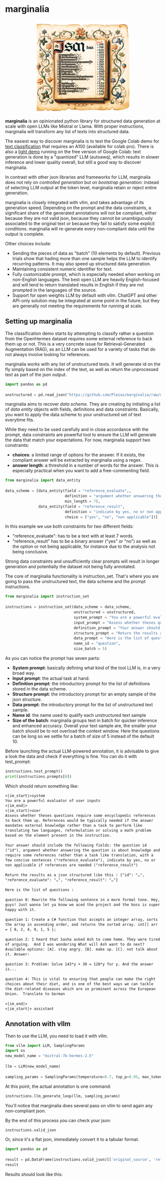 # marginalia

<p align="center">
<img src="https://raw.githubusercontent.com/Pleias/marginalia/main/notebook/marginalia_logo.jpg" alt="marginalia logo" width="300"/>
</p>

**marginalia** is an opinionated python library for structured data generation at scale with open LLMs like Mistral or Llama. With proper instructions, marginalia will transform any list of texts into structured data.

The easiest way to discover marginalia is to test the Google Colab demo for [text classification](https://colab.research.google.com/drive/1dMcldrZtootOyRmC_Ug5552iy9T4e-0c?usp=sharing) that requires an A100 (available for colab pro). There is also a [light demo](https://colab.research.google.com/drive/1_ah2DwAYThfgu3C8HlCimAhbkM59Am3F?usp=sharing) running on the free version of Google Colab: text generation is done by a "quantized" LLM (autoawq), which results in slower inference and lower quality overall, but still a good way to discover marginalia.

In contrast with other json libraries and frameworks for LLM, marginalia does not rely on *controlled generation* but on *bootstrap generation*: instead of selecting LLM output at the token level, marginalia retain or reject entire generation.

marginalia is closely integrated with vllm, and takes advantage of its generation speed. Depending on the prompt and the data constraints, a significant share of the generated annotations will not be compliant, either because they are not valid json, because they cannot be unambiguously associated to the original text or because they fail to satisfy some explicit conditions. marginalia will re-generate every non-compliant data until the output is complete.

Other choices include:
* Sending the pieces of data as "batch" (10 elements by default). Previous trials show that hading more than one sample helps the LLM to identify recurring patterns. It may also speed up structured data generation.
* Maintaining consistent numeric identifier for text.
* Fully customizable prompt, which is especially needed when working on non-English languages. The best open LLM are heavily English-focused and will tend to return translated results in English if they are not prompted in the languages of the source.
* Support for open weights LLM by default with vllm. ChatGPT and other API-only solution may be integrated at some point in the future, but they are generally not meeting the requirements for running at scale.

## Setting up marginalia

The classification demo starts by attempting to classify rather a question from the OpenHermes dataset requires some external reference to back them up or not. This is a very concrete issue for Retrieval-Generated Augmentation (RAG), as an LLM can be used for a variety of tasks that do not always involve looking for references.

marginalia works with any list of unstructured texts. It will generate id on the fly simply based on the index of the text, as well as return the unprocessed text as part of the json output. 

```python
import pandas as pd

unstructured = pd.read_json("https://github.com/Pleias/marginalia/raw/main/notebook/open_hermes_instruction_select.json")["instruction"].tolist()
```

marginalia aims to recover *data scheme*. They are creating by initiating a list of *data entity* objects with fields, definitions and data constraints. Basically, you want to apply the data scheme to your unstructured set of text everytime fits.

While they need to be used carefully and in close accordance with the prompt, data constraints are powerful tool to ensure the LLM will generate the data that match your expectations. For now, marginalia support two constraints:
* **choices**: a limited range of options for the answer. If it exists, the compliant answer will be extracted by marginalia using a regex.
* **answer length**: a threshold in a number of words for the answer. This is especially practical when you want to add a free-commenting field.

```python
from marginalia import data_entity

data_scheme = [data_entity(field = "reference_evaluate",, 
                           definition = "argument whether answering the question is about knowledge and require some references rather than a task like translation, with a few concise sentences",
                           min_length = 7),
               data_entity(field = "reference_result",
                           definition = "indicate by yes, no or non applicable if references are needed",
                           choice = ["yes", "no", "non applicable"])]
```
In this example we use both constraints for two different fields:
* "reference_evaluate": has to be a text with at least 7 words.
* "reference_result" has to be a binary answer ("yes" or "no") as well as the option or not being applicable, for instance due to the analysis not being conclusive.

Strong data constraints and unsufficiently clear prompts will result in longer generation and potentially the dataset not being fully annotated.

The core of marginalia functionality is instruction_set. That's where you are going to pass the unstructured text, the data scheme and the prompt instructions.

```python
from marginalia import instruction_set

instructions = instruction_set(data_scheme = data_scheme,
                               unstructured = unstructured,
                               system_prompt = "You are a powerful evaluator of user inputs",
                               input_prompt = "Assess whether theses questions require some encyclopedic references to back them up. References would be typically needed if the answer mandates external knowledge rather than a task to perform like translating two languages, reformulation or solving a math problem based on the element present in the instruction.",
                               definition_prompt = "Your answer should include the following fields:",
                               structure_prompt = "Return the results as a json structured like this :",
                               data_prompt = "Here is the list of questions :",
                               name_id = "question",
                               size_batch = 5)
```

As you can notice the prompt has seven parts:
* **System prompt**: basically defining what kind of the tool LLM is, in a very broad way.
* **Input prompt**: the actual task at hand.
* **Definition prompt**: the introductory prompt for the list of definitions stored in the data scheme.
* **Structure prompt**: the introductory prompt for an empty sample of the json structure.
* **Data prompt**: the introductory prompt for the list of unstructured text sample.
* **Name id**: the name used to qualify each unstructured text sample
* **Size of the batch**: marginalia groups text in batch for quicker inference and enhanced accuracy. Overall your text sample are, the smaller your batch should be to not overload the context window. Here the questions can be long so we settle for a batch of size of 5 instead of the default 10.

Before launching the actual LLM-powered annotation, it is advisable to give a look the data and check if everything is fine. You can do it with test_prompt:

```python
instructions.test_prompt()
print(instructions.prompts[0])
```

Which should return something like:

```text
<|im_start|>system
You are a powerful evaluator of user inputs
<|im_end|>
<|im_start|>user
Assess whether theses questions require some encyclopedic references to back them up. References would be typically needed if the answer mandates external knowledge rather than a task to perform like translating two languages, reformulation or solving a math problem based on the element present in the instruction.

Your answer should include the following fields: the question id ("id"), argument whether answering the question is about knowledge and require some references rather than a task like translation, with a few concise sentences ("reference_evaluate"), indicate by yes, no or non applicable if references are needed ("reference_result")

Return the results as a json structured like this : {"id": "…", "reference_evaluate": "…", "reference_result": "…"}

Here is the list of questions :

question 0: Rewrite the following sentence in a more formal tone. Hey, guys! Just wanna let ya know we aced the project and the boss is super happy with it.

question 1: Create a C# function that accepts an integer array, sorts the array in ascending order, and returns the sorted array. int[] arr = { 8, 2, 4, 9, 1, 5 };

question 2: I heard that Sasha asked Ash to come home. They were tired of arguing.  And I was wondering What will Ash want to do next? Available options: [A]. stay angry. [B]. make up. [C]. not talk about it. Answer:

question 3: Problem: Solve 143*y + 30 = 128*y for y. And the answer is...

question 4: This is vital to ensuring that people can make the right choices about their diet, and is one of the best ways we can tackle the diet-related diseases which are so prominent across the European Union.  Translate to German

<|im_end|>
<|im_start|> assistant
```

## Annotation with vllm
Then to use the LLM, you need to load it with vllm.
```python
from vllm import LLM, SamplingParams
import os
new_model_name = "mistral-7b-hermes-2.5"

llm = LLM(new_model_name)

sampling_params = SamplingParams(temperature=0.7, top_p=0.95, max_tokens=8000, presence_penalty = 0)
```

At this point, the actual annotation is one command:

```python
instructions.llm_generate_loop(llm, sampling_params)
```

You'll notice that marginalia does several pass on vllm to send again any non-compliant json.

By the end of this process you can check your json:

```python
instructions.valid_json
```

Or, since it's a flat json, immediately convert it to a tabular format.

```python
import pandas as pd

result = pd.DataFrame(instructions.valid_json)[['original_source', 'reference_evaluate', 'reference_result']]
result
```

Results should look like this:


